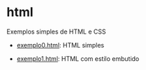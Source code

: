 # html
Exemplos simples de HTML e CSS

* [exemplo0.html](https://rawgit.com/codigo42/html/master/exemplo0.html): HTML simples

* [exemplo1.html](https://rawgit.com/codigo42/html/master/exemplo0.html): HTML com estilo embutido
